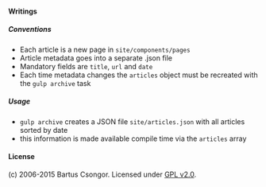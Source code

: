 #### Writings

##### Conventions
* Each article is a new page in `site/components/pages`
* Article metadata goes into a separate .json file
* Mandatory fields are `title`, `url` and `date`
* Each time metadata changes the `articles` object must be recreated with the `gulp archive` task

##### Usage
* `gulp archive` creates a JSON file `site/articles.json` with all articles sorted by date
* this information is made available compile time via the `articles` array

#### License
(c) 2006-2015 Bartus Csongor. Licensed under [GPL v2.0](http://choosealicense.com/licenses/gpl-2.0/).
